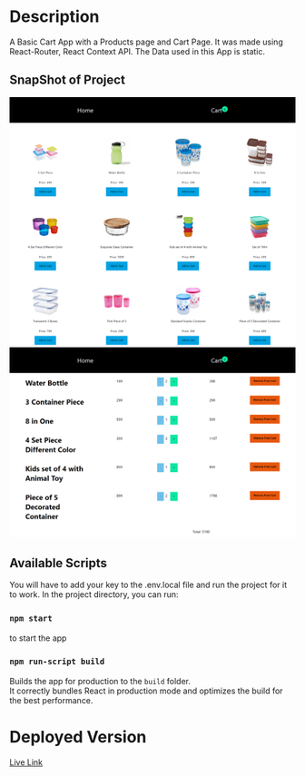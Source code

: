 # Description
A Basic Cart App with a Products page and Cart Page. It was made using React-Router, React Context API. The Data used in this App is static.   

## SnapShot of Project

![Product Page](./snap1.png)
![Cart Page](./snap.png)

## Available Scripts

You will have to add your key to the .env.local file and run the project for it to work.
In the project directory, you can run:

### `npm start` 
to start the app

### `npm run-script build`

Builds the app for production to the `build` folder.\
It correctly bundles React in production mode and optimizes the build for the best performance.

# Deployed Version

[Live Link](https://cartapptrial-akj.netlify.app)
